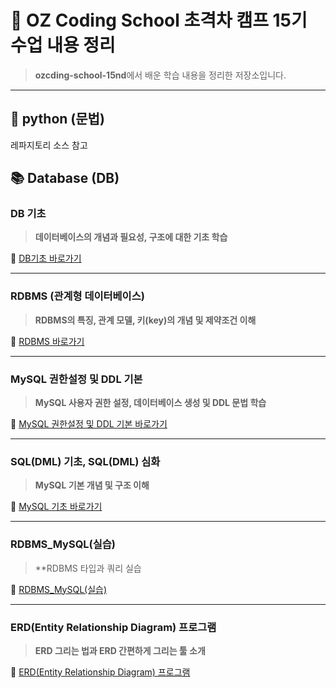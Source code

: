 # 🐍 OZ Coding School 초격차 캠프 15기 수업 내용 정리

> **ozcding-school-15nd**에서 배운 학습 내용을 정리한 저장소입니다.  

---

## 🐍 python (문법)

 레파지토리 소스 참고

## 📚 Database (DB)

### DB 기초
> **데이터베이스의 개념과 필요성, 구조에 대한 기초 학습**

🔗 [DB기초 바로가기](https://devchoijih.github.io/ozcding-school-15nd/2025_10_21_DB/01.%20DB기초.html)

---

### RDBMS (관계형 데이터베이스)
> **RDBMS의 특징, 관계 모델, 키(key)의 개념 및 제약조건 이해**

🔗 [RDBMS 바로가기](https://devchoijih.github.io/ozcding-school-15nd/2025_10_21_DB/02.%20RDBMS.html)

---

### MySQL 권한설정 및 DDL 기본
> **MySQL 사용자 권한 설정, 데이터베이스 생성 및 DDL 문법 학습**

🔗 [MySQL 권한설정 및 DDL 기본 바로가기](https://devchoijih.github.io/ozcding-school-15nd/2025_10_22_DB/01.%20MySQL%20%EA%B8%B0%EC%B4%88.html)

---

### SQL(DML) 기초, SQL(DML) 심화
> **MySQL 기본 개념 및 구조 이해**

🔗 [MySQL 기초 바로가기](https://devchoijih.github.io/ozcding-school-15nd/2025_10_23_DB/01.%20MySQL%20%EA%B8%B0%EC%B4%88.html)

---

### RDBMS_MySQL(실습)
> **RDBMS 타입과 쿼리 실습

🔗 [RDBMS_MySQL(실습)](https://devchoijih.github.io/ozcding-school-15nd/2025_10_24_DB/02.%20RDBMS_MySQL%20(%EC%8B%A4%EC%8A%B5).html)

---

### ERD(Entity Relationship Diagram)  프로그램
> **ERD 그리는 법과 ERD 간편하게 그리는 툴 소개**

🔗 [ERD(Entity Relationship Diagram)  프로그램](https://devchoijih.github.io/ozcding-school-15nd/2025_10_24_DB/03.%20ERD(Entity%20Relationship%20Diagram)%20%ED%94%84%EB%A1%9C%EA%B7%B8%EB%9E%A8.html)

